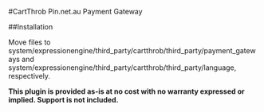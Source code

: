 #CartThrob Pin.net.au Payment Gateway

##Installation

Move files to system/expressionengine/third_party/cartthrob/third_party/payment_gateways and system/expressionengine/third_party/cartthrob/third_party/language, respectively.

**This plugin is provided as-is at no cost with no warranty expressed or implied. Support is not included.**